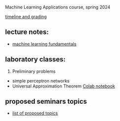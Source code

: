 Machine Learning Applications course, spring 2024

[timeline and grading](rules.pdf)

## lecture notes:
- [machine learning fundamentals](https://drive.google.com/file/d/1S1kyjETWWD8Ajgc_X_f6nRGsYXWa7g8P/view?usp=sharing)

<!--
- [deep neural networks](https://drive.google.com/file/d/1V7Lf-F7PXAvxHVU7rc_7DMA0xduNcCRW/view?usp=sharing)
- [decision trees and ensemble methods](https://drive.google.com/file/d/1mefPD7BHD-Qb7pyoCEOynCBuUdhs-Pro/view?usp=sharing)
- [convolutional neural networks](https://drive.google.com/file/d/1fGrlxENrbOEAaq0pUP7b2rcaa-7Ioxs8/view?usp=sharing)
- [computer vision: traditional methods](https://drive.google.com/file/d/1n2MOt2PkNl_4-wGW3q9o95zLqPaF3WYO/view?usp=sharing)
- [computer vision: deep-learning methods](https://drive.google.com/file/d/1wiWTQniLMvZVWVqxcSsoNdE57vneVf-2/view?usp=sharing)
- [recurrent neural networks](https://drive.google.com/file/d/1mBBBH6bfWt3gP_y3exfIHpnuVbi8x4QB/view?usp=sharing)
- [attention and transformers](https://drive.google.com/file/d/1PYARx84U70I_v-0UMalmJdrYfbtK9q6u/view?usp=sharing)
- [autoencoders and GANs](https://drive.google.com/file/d/1ub8-l1em4A22HCeephXdbNPEZCBJCw3Y/view?usp=sharing)
- [graph- and group-equivariant- neural networks](https://drive.google.com/file/d/1IAOaZSrGka6yIboazptO29aMYYnMy9Yw/view?usp=sharing)
- [self- and semi-supervised learning, synthetic data](https://drive.google.com/file/d/1e7cKVR90kfm1oT11cy9hlBknMmGt9XC4/view?usp=sharing)
-->

## laboratory classes:

1. Preliminary problems
- simple perceptron networks
- Universal Approximation Theorem
[Colab notebook](https://colab.research.google.com/gist/jarek-pawlowski/18a24dcba8536ed4d1218c9a7bbd3eab/preliminary_problems.ipynb)

<!--
2. Handwritten digits classification using MNIST dataset with Pytorch
- models: perceptron, deep fully-connected network, generic CNN
- various activations,
- overfitting,
- regularization, early stopping

[Colab notebook](mnist_in_3_flavours.ipynb)

![overfitted model](Deep.png)

3. ECG signal classification
- classifiers comparison: SVM, decision trees, random forests
- feature vectors

[Colab notebook](ecg_classification.ipynb)

![ecg arrhythimas](signals.png)

4. Image classification using deep CNNs
- VGG, ResNet

[Colab notebook](advancedCNNs.ipynb)

![example results for VGG](VGGs.png)

5. Regularization
- L2 and L1 regularization implemented by hand

[Colab notebook](regularization.ipynb)

![regularization results](regularization.png)
![regularization results](regularization1.png)

6. Augmentation in image processing, two separated tasks:
- take MNIST or CIFAR dataset, apply some simple geometric transformations (see e.g. [lecture](CV2.pdf)), and check if such dataset extending improves accuracy (take some CNN model from previous labs):
    * use simple transformations (e.g. flip, rotate, translate, scale) using [scikit-image](https://scikit-image.org/docs/dev/api/skimage.transform.html), or [open-cv](https://docs.opencv.org/4.x/da/d6e/tutorial_py_geometric_transformations.html)
    * or use [albumentations](https://github.com/albumentations-team/albumentations) library, demo: https://demo.albumentations.ai/
    > * example of combining *albumentations* with pytorch *Dataset* is presented [here](pytorch_albumentations.ipynb)
    * in case of MNIST verify if applying flips or rotations > 45 deg improve accuracy or not, why?
- play with one-shot style transfer that might be also used for images augmentation (e.g. see [here](https://www.nature.com/articles/s41598-022-09264-z)), understand the idea, and run some exemplary code on your own images
> * papers:
>   * [Gatys original paper](https://www.cv-foundation.org/openaccess/content_cvpr_2016/papers/Gatys_Image_Style_Transfer_CVPR_2016_paper.pdf)
>   * https://arxiv.org/pdf/1904.11617v1.pdf 
> * code:
>   * https://github.com/limingcv/Photorealistic-Style-Transfer 
>   * https://github.com/KushajveerSingh/Photorealistic-Style-Transfer

7. Transformer network
- self-attention mechanism
- and Transformer encoder implemented from scratch

[Colab notebook](simple_Transformer.ipynb)

![attention map](attention_head.png)

8. Convolutional GAN on MNIST
- generative adversarial network model: generator & discriminator 
- training GANs

[Colab notebook](GAN_on_MNIST.ipynb)

![example results for GAN model](generated_mnist.png)
-->


## proposed seminars topics
- [list of proposed topics](seminar_topics.pdf)
